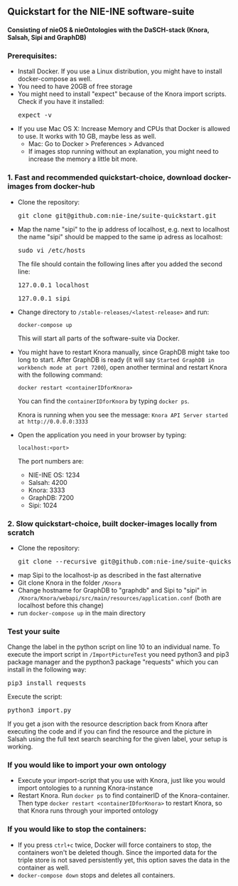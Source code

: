 ## Quickstart for the NIE-INE software-suite 
#### Consisting of nieOS & nieOntologies with the DaSCH-stack (Knora, Salsah, Sipi and GraphDB) 

### Prerequisites:
 - Install Docker. If you use a Linux distribution, you might have to install docker-compose as well.
 - You need to have 20GB of free storage
 - You might need to install "expect" because of the Knora import scripts. Check if you have it installed: <pre>expect -v</pre>
 - If you use Mac OS X: Increase Memory and CPUs that Docker is allowed to use. It works with 10 GB, maybe less as well.
	 - 	Mac: Go to Docker > Preferences > Advanced
	 - If images stop running without an explanation, you might need to increase the memory a little bit more.

### 1. Fast and recommended quickstart-choice, download docker-images from docker-hub
 - Clone the repository:
    <pre>git clone git@github.com:nie-ine/suite-quickstart.git</pre>
 - Map the name "sipi" to the ip address of localhost, e.g. next to localhost the name "sipi" should be mapped to the same ip adress as localhost:
    <pre>sudo vi /etc/hosts</pre> 
    The file should contain the following lines after you added the second line:
    <pre>127.0.0.1 localhost</pre>
    <pre>127.0.0.1 sipi</pre>
 - Change directory to ```/stable-releases/<latest-release>``` and run:
  
    ```
    docker-compose up
    ```
  
    This will start all parts of the software-suite via Docker.
  
 - You might have to restart Knora manually, since GraphDB might take too long to start. After GraphDB is ready (it will say ```Started GraphDB in workbench mode at port 7200```), open another terminal and restart Knora with the following command:
 
    ```
    docker restart <containerIDforKnora>
    ``` 
 
    You can find the ```containerIDforKnora``` by typing ```docker ps```.
    
    Knora is running when you see the message: ```Knora API Server started at http://0.0.0.0:3333```
 
 - Open the application you need in your browser by typing:
    
    ```
    localhost:<port>
    ```
    
    The port numbers are:
    
    - NIE-INE OS: 1234
    - Salsah: 4200
    - Knora: 3333
    - GraphDB: 7200
    - Sipi: 1024
    
 
### 2. Slow quickstart-choice, built docker-images locally from scratch
- Clone the repository:
   <pre>git clone --recursive git@github.com:nie-ine/suite-quickstart.git</pre>
- map Sipi to the localhost-ip as described in the fast alternative
- Git clone Knora in the folder ```/Knora```
- Change hostname for GraphDB to "graphdb" and Sipi to "sipi" in ```/Knora/Knora/webapi/src/main/resources/application.conf``` (both are localhost before this change)
- run ```docker-compose up``` in the main directory

### Test your suite
Change the label in the python script on line 10 to an individual name. To execute the import script in ```/ImportPictureTest``` you need python3 and pip3 package manager and the pypthon3 package "requests" which you can install in the following way:

<pre>pip3 install requests</pre> 

Execute the script:

<pre>python3 import.py</pre> 

If you get a json with the resource description back from Knora after executing the code and if you can find the resource and the picture in Salsah using the full text search searching for the given label, your setup is working.


### If you would like to import your own ontology
 - Execute your import-script that you use with Knora, just like you would import ontologies to a running Knora-instance
 - Restart Knora. Run ```docker ps``` to find containerID of the Knora-container. Then type ```docker restart <containerIDforKnora>``` to restart Knora, so that Knora runs through your imported ontology


### If you would like to stop the containers:

 - If you press ```ctrl+c``` twice, Docker will force containers to stop, the containers won't be deleted though. Since the imported data for the triple store is not saved persistently yet, this option saves the data in the container as well.
 - ```docker-compose down``` stops and deletes all containers.
